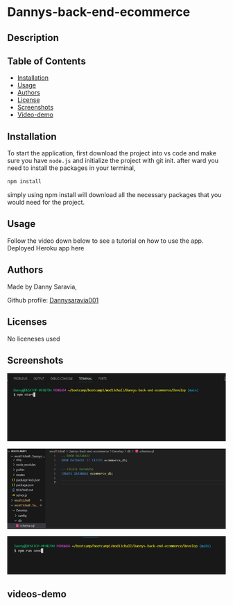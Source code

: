 # Dannys-back-end-ecommerce


## Description


## Table of Contents
- [Installation](#installation)
- [Usage](#usage)
- [Authors](#authors)
- [License](#license)
- [Screenshots](#screenshots)
- [Video-demo](#videos-demo)

## Installation

To start the application, first download the project into vs code and make sure you have `node.js` and initialize the project with git init. after ward you need to install the packages in your terminal,  

```bash
npm install 
```

simply using npm install will download all the necessary packages that you would need for the project.


## Usage

Follow the video down below to see a tutorial on how to use the app.
Deployed Heroku app here 

## Authors

Made by Danny Saravia,

Github profile: [Dannysaravia001](https://github.com/Dannysaravia001)

## Licenses
No liceneses used
## Screenshots

![Screenshot1](<./img/npmstart.png>)

![Screenshot2](<./img/db.png>)

![Screenshot2](<./img/seed.png>)

## videos-demo
